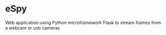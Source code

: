 # eSpy
Web application using Python microframework Flask to stream frames from a webcam or usb cameras

